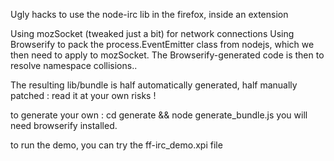 Ugly hacks to use the node-irc lib in the firefox, inside an extension

Using mozSocket (tweaked just a bit) for network connections
Using Browserify to pack the process.EventEmitter class from nodejs, which we then need to apply to mozSocket.
The Browserify-generated code is then to resolve namespace collisions..

The resulting lib/bundle is half automatically generated, half manually patched : read it at your own risks !

to generate your own : cd generate && node generate_bundle.js
you will need browserify installed.

to run the demo, you can try the ff-irc_demo.xpi file